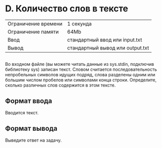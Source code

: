 <div class="problem-statement">
   <div class="header">
      <h1 class="title">D. Количество слов в тексте</h1>
      <table>
         <tr class="time-limit">
            <td class="property-title">Ограничение времени</td>
            <td>1&nbsp;секунда</td>
         </tr>
         <tr class="memory-limit">
            <td class="property-title">Ограничение памяти</td>
            <td>64Mb</td>
         </tr>
         <tr class="input-file">
            <td class="property-title">Ввод</td>
            <td colspan="1">стандартный ввод или input.txt</td>
         </tr>
         <tr class="output-file">
            <td class="property-title">Вывод</td>
            <td colspan="1">стандартный вывод или output.txt</td>
         </tr>
      </table>
   </div>
   <h2></h2>
   <div class="legend"><span style="">
         <p>Во входном файле (вы можете читать данные из sys.stdin, подключив библиотеку sys) записан текст. Словом считается последовательность
            непробельных символов идущих подряд, слова разделены одним или большим числом пробелов или символами конца строки. Определите,
            сколько различных слов содержится в этом тексте.
         </p></span></div>
   <h2>Формат ввода</h2>
   <div class="input-specification"><span style="">
         <p>Вводится текст. </p></span></div>
   <h2>Формат вывода</h2>
   <div class="output-specification"><span style="">
         <p>Выведите ответ на задачу. </p></span></div>
